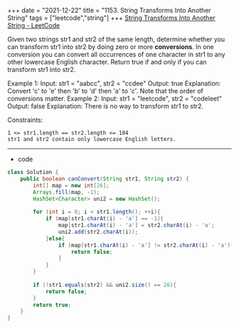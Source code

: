 +++ 
date = "2021-12-22"
title = "1153. String Transforms Into Another String"
tags = ["leetcode","string"]
+++
[String Transforms Into Another String - LeetCode](https://leetcode.com/problems/string-transforms-into-another-string/)

Given two strings str1 and str2 of the same length, determine whether you can transform str1 into str2 by doing zero or more __conversions__.
In one conversion you can convert all occurrences of one character in str1 to any other lowercase English character.
Return true if and only if you can transform str1 into str2.
 
Example 1:
Input: str1 = "aabcc", str2 = "ccdee" Output: true Explanation: Convert 'c' to 'e' then 'b' to 'd' then 'a' to 'c'. Note that the order of conversions matter. 
Example 2:
Input: str1 = "leetcode", str2 = "codeleet" Output: false Explanation: There is no way to transform str1 to str2. 
 
Constraints:

	1 <= str1.length == str2.length <= 104
	str1 and str2 contain only lowercase English letters.
---
- code
```java
class Solution {
    public boolean canConvert(String str1, String str2) {
        int[] map = new int[26];
        Arrays.fill(map, -1);
        HashSet<Character> uni2 = new HashSet();
        
        for (int i = 0; i < str1.length(); ++i){
            if (map[str1.charAt(i) - 'a'] == -1){
                map[str1.charAt(i) - 'a'] = str2.charAt(i) - 'a';
                uni2.add(str2.charAt(i));
            }else{
                if (map[str1.charAt(i) - 'a'] != str2.charAt(i) - 'a'){
                    return false;
                }
            }
        }
        
        if (!str1.equals(str2) && uni2.size() == 26){
            return false;
        }
        return true;
    }
}
```
